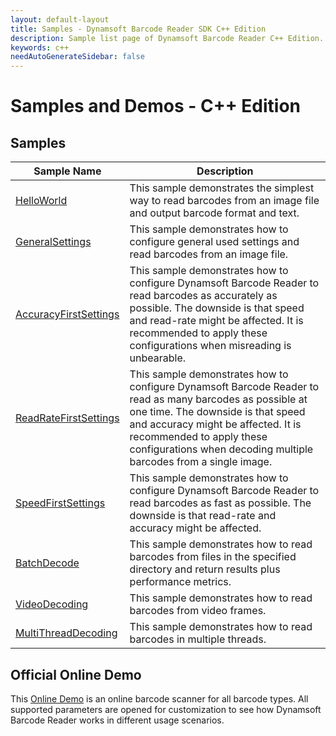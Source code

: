 ```yaml
---
layout: default-layout
title: Samples - Dynamsoft Barcode Reader SDK C++ Edition
description: Sample list page of Dynamsoft Barcode Reader C++ Edition.
keywords: c++
needAutoGenerateSidebar: false
---
```


# Samples and Demos - C++ Edition


## Samples

| Sample Name | Description |
| --- | --- |
| <a href="https://github.com/Dynamsoft/barcode-reader-c-cpp-samples/tree/main/samples/C%2B%2B/HelloWorld" target="_blank">HelloWorld</a> | This sample demonstrates the simplest way to read barcodes from an image file and output barcode format and text. |
| <a href="https://github.com/Dynamsoft/barcode-reader-c-cpp-samples/tree/main/samples/C%2B%2B/GeneralSettings" target="_blank">GeneralSettings</a> | This sample demonstrates how to configure general used settings and read barcodes from an image file. |
| <a href="https://github.com/Dynamsoft/barcode-reader-c-cpp-samples/tree/main/samples/C%2B%2B/Performance/AccuracyFirstSettings" target="_blank">AccuracyFirstSettings</a> | This sample demonstrates how to configure Dynamsoft Barcode Reader to read barcodes as accurately as possible. The downside is that speed and read-rate might be affected. It is recommended to apply these configurations when misreading is unbearable. |
| <a href="https://github.com/Dynamsoft/barcode-reader-c-cpp-samples/tree/main/samples/C%2B%2B/Performance/ReadRateFirstSettings" target="_blank">ReadRateFirstSettings</a> | This sample demonstrates how to configure Dynamsoft Barcode Reader to read as many barcodes as possible at one time. The downside is that speed and accuracy might be affected. It is recommended to apply these configurations when decoding multiple barcodes from a single image. |
| <a href="https://github.com/Dynamsoft/barcode-reader-c-cpp-samples/tree/main/samples/C%2B%2B/Performance/SpeedFirstSettings" target="_blank">SpeedFirstSettings</a> | This sample demonstrates how to configure Dynamsoft Barcode Reader to read barcodes as fast as possible. The downside is that read-rate and accuracy might be affected. |
| <a href="https://github.com/Dynamsoft/barcode-reader-c-cpp-samples/tree/main/samples/C%2B%2B/Performance/BatchDecode" target="_blank">BatchDecode</a> | This sample demonstrates how to read barcodes from files in the specified directory and return results plus performance metrics. |
| <a href="https://github.com/Dynamsoft/barcode-reader-c-cpp-samples/tree/main/samples/C%2B%2B/VideoDecoding" target="_blank">VideoDecoding</a> | This sample demonstrates how to read barcodes from video frames. |
| <a href="https://github.com/Dynamsoft/barcode-reader-c-cpp-samples/tree/main/samples/C%2B%2B/MultiThreadDecoding" target="_blank">MultiThreadDecoding</a> | This sample demonstrates how to read barcodes in multiple threads. |


## Official Online Demo
This <a href="https://demo.dynamsoft.com/barcode-reader/" target="_blank">Online Demo</a> is an online barcode scanner for all barcode types. All supported parameters are opened for customization to see how Dynamsoft Barcode Reader works in different usage scenarios. 
